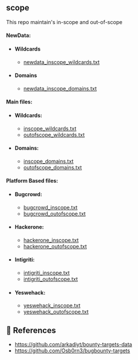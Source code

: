 ## scope
This repo maintain's in-scope and out-of-scope

#### NewData:
- #### Wildcards
  - [newdata_inscope_wildcards.txt](https://github.com/rix4uni/scope/blob/main/data/NewData/newdata_inscope_wildcards.txt)

- #### Domains
  - [newdata_inscope_domains.txt](https://github.com/rix4uni/scope/blob/main/data/NewData/newdata_inscope_domains.txt)


#### Main files:
- #### Wildcards:
  - [inscope_wildcards.txt](https://github.com/rix4uni/scope/blob/main/data/Wildcards/inscope_wildcards.txt)
  - [outofscope_wildcards.txt](https://github.com/rix4uni/scope/blob/main/data/Wildcards/outofscope_wildcards.txt)

- #### Domains:
  - [inscope_domains.txt](https://github.com/rix4uni/scope/blob/main/data/Domains/inscope_domains.txt)
  - [outofscope_domains.txt](https://github.com/rix4uni/scope/blob/main/data/Domains/outofscope_domains.txt)


#### Platform Based files:
- #### Bugcrowd:
  - [bugcrowd_inscope.txt](https://github.com/rix4uni/scope/blob/main/data/Bugcrowd/bugcrowd_inscope.txt)
  - [bugcrowd_outofscope.txt](https://github.com/rix4uni/scope/blob/main/data/Bugcrowd/bugcrowd_outofscope.txt)

- #### Hackerone:
  - [hackerone_inscope.txt](https://github.com/rix4uni/scope/blob/main/data/Hackerone/hackerone_inscope.txt)
  - [hackerone_outofscope.txt](https://github.com/rix4uni/scope/blob/main/data/Hackerone/hackerone_outofscope.txt)

- #### Intigriti:
  - [intigriti_inscope.txt](https://github.com/rix4uni/scope/blob/main/data/Intigriti/intigriti_inscope.txt)
  - [intigriti_outofscope.txt](https://github.com/rix4uni/scope/blob/main/data/Intigriti/intigriti_outofscope.txt)

- #### Yeswehack:
  - [yeswehack_inscope.txt](https://github.com/rix4uni/scope/blob/main/data/Yeswehack/yeswehack_inscope.txt)
  - [yeswehack_outofscope.txt](https://github.com/rix4uni/scope/blob/main/data/Yeswehack/yeswehack_outofscope.txt)

## 📌 References
- https://github.com/arkadiyt/bounty-targets-data
- https://github.com/Osb0rn3/bugbounty-targets